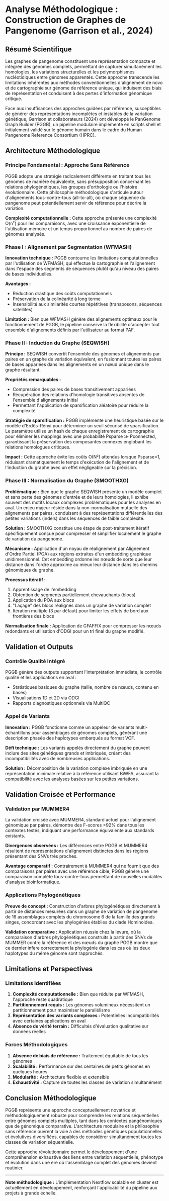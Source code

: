# Analyse Méthodologique : Construction de Graphes de Pangenome (Garrison et al., 2024)

## Résumé Scientifique

Les graphes de pangenome constituent une représentation compacte et intégrée des génomes complets, permettant de capturer simultanément les homologies, les variations structurelles et les polymorphismes nucléotidiques entre génomes apparentés. Cette approche transcende les limitations inhérentes aux méthodes conventionnelles d'alignement de novo et de cartographie sur génome de référence unique, qui induisent des biais de représentation et conduisent à des pertes d'information génomique critique.

Face aux insuffisances des approches guidées par référence, susceptibles de générer des représentations incomplètes et instables de la variation génétique, Garrison et collaborateurs (2024) ont développé le PanGenome Graph Builder (PGGB), un pipeline modulaire implémenté en scripts shell et initialement validé sur le génome humain dans le cadre du Human Pangenome Reference Consortium (HPRC).

## Architecture Méthodologique

### Principe Fondamental : Approche Sans Référence

PGGB adopte une stratégie radicalement différente en traitant tous les génomes de manière équivalente, sans présupposition concernant les relations phylogénétiques, les groupes d'orthologie ou l'histoire évolutionnaire. Cette philosophie méthodologique s'articule autour d'alignements tous-contre-tous (all-to-all), où chaque séquence du pangenome peut potentiellement servir de référence pour décrire la variation.

**Complexité computationnelle :** Cette approche présente une complexité O(n²) pour les comparaisons, avec une croissance exponentielle de l'utilisation mémoire et un temps proportionnel au nombre de paires de génomes analysés.

### Phase I : Alignement par Segmentation (WFMASH)

**Innovation technique :** PGGB contourne les limitations computationnelles par l'utilisation de WFMASH, qui effectue la cartographie et l'alignement dans l'espace des segments de séquences plutôt qu'au niveau des paires de bases individuelles.

**Avantages :**
- Réduction drastique des coûts computationnels
- Préservation de la colinéarité à long terme
- Insensibilité aux similarités courtes répétitives (transposons, séquences satellites)

**Limitation :** Bien que WFMASH génère des alignements optimaux pour le fonctionnement de PGGB, le pipeline conserve la flexibilité d'accepter tout ensemble d'alignements définis par l'utilisateur au format PAF.

### Phase II : Induction du Graphe (SEQWISH)

**Principe :** SEQWISH convertit l'ensemble des génomes et alignements par paires en un graphe de variation équivalent, en fusionnant toutes les paires de bases appariées dans les alignements en un nœud unique dans le graphe résultant.

**Propriétés remarquables :**
- Compression des paires de bases transitivement appariées
- Récupération des relations d'homologie transitives absentes de l'ensemble d'alignements initial
- Permettant l'application de sparsification aléatoire pour réduire la complexité

**Stratégie de sparsification :** PGGB implémente une heuristique basée sur le modèle d'Erdős–Rényi pour déterminer un seuil sécurisé de sparsification. Le paramètre utilise un hash de chaque enregistrement de cartographie pour éliminer les mappings avec une probabilité Psparse ≫ Pconnected, garantissant la préservation des composantes connexes englobant les relations homologues critiques.

**Impact :** Cette approche évite les coûts O(N²) attendus lorsque Psparse=1, réduisant dramatiquement le temps d'exécution de l'alignement et de l'induction du graphe avec un effet négligeable sur la précision.

### Phase III : Normalisation du Graphe (SMOOTHXG)

**Problématique :** Bien que le graphe SEQWISH présente un modèle complet et sans perte des génomes d'entrée et de leurs homologies, il exhibe souvent des motifs locaux complexes problématiques pour les analyses en aval. Un enjeu majeur réside dans la non-normalisation mutuelle des alignements par paires, conduisant à des représentations différentielles des petites variations (indels) dans les séquences de faible complexité.

**Solution :** SMOOTHXG constitue une étape de post-traitement itératif spécifiquement conçue pour compresser et simplifier localement le graphe de variation du pangenome.

**Mécanisme :** Application d'un noyau de réalignement par Alignement d'Ordre Partiel (POA) aux régions extraites d'un embedding graphique unidimensionnel. Cet embedding ordonne les nœuds de sorte que leur distance dans l'ordre approxime au mieux leur distance dans les chemins génomiques du graphe.

**Processus itératif :**
1. Apprentissage de l'embedding
2. Obtention de segments partiellement chevauchants (blocs)
3. Application du POA aux blocs
4. "Laçage" des blocs réalignés dans un graphe de variation complet
5. Itération multiple (3 par défaut) pour limiter les effets de bord aux frontières des blocs

**Normalisation finale :** Application de GFAFFIX pour compresser les nœuds redondants et utilisation d'ODGI pour un tri final du graphe modifié.

## Validation et Outputs

### Contrôle Qualité Intégré

PGGB génère des outputs supportant l'interprétation immédiate, le contrôle qualité et les applications en aval :
- Statistiques basiques du graphe (taille, nombre de nœuds, contenu en bases)
- Visualisations 1D et 2D via ODGI
- Rapports diagnostiques optionnels via MultiQC

### Appel de Variants

**Innovation :** PGGB fonctionne comme un appeleur de variants multi-échantillons pour assemblages de génomes complets, générant une description phasée des haplotypes embarqués au format VCF.

**Défi technique :** Les variants appelés directement du graphe peuvent inclure des sites génétiques grands et imbriqués, créant des incompatibilités avec de nombreuses applications.

**Solution :** Décomposition de la variation complexe imbriquée en une représentation minimale relative à la référence utilisant BiWFA, assurant la compatibilité avec les analyses basées sur les petites variations.

## Validation Croisée et Performance

### Validation par MUMMER4

La validation croisée avec MUMMER4, standard actuel pour l'alignement génomique par paires, démontre des F-scores >92% dans tous les contextes testés, indiquant une performance équivalente aux standards existants.

**Divergences observées :** Les différences entre PGGB et MUMMER4 résultent de représentations d'alignement distinctes dans les régions présentant des SNVs très proches.

**Avantage comparatif :** Contrairement à MUMMER4 qui ne fournit que des comparaisons par paires avec une référence cible, PGGB génère une comparaison complète tous-contre-tous permettant de nouvelles modalités d'analyse bioinformatique.

### Applications Phylogénétiques

**Preuve de concept :** Construction d'arbres phylogénétiques directement à partir de distances mesurées dans un graphe de variation de pangenome de 16 assemblages complets du chromosome 6 de la famille des grands singes, concordant avec les phylogénies établies du clade Hominoidea.

**Validation comparative :** Application réussie chez la levure, où la comparaison d'arbres phylogénétiques construits à partir des SNVs de MUMMER contre la référence et des nœuds du graphe PGGB montre que ce dernier infère correctement la phylogénie dans les cas où les deux haplotypes du même génome sont rapprochés.

## Limitations et Perspectives

### Limitations Identifiées

1. **Complexité computationnelle :** Bien que réduite par WFMASH, l'approche reste quadratique
2. **Partitionnement requis :** Les génomes volumineux nécessitent un partitionnement pour maximiser le parallélisme
3. **Représentation des variants complexes :** Potentielles incompatibilités avec certaines applications en aval
4. **Absence de vérité terrain :** Difficultés d'évaluation qualitative sur données réelles

### Forces Méthodologiques

1. **Absence de biais de référence :** Traitement équitable de tous les génomes
2. **Scalabilité :** Performance sur des centaines de petits génomes en quelques heures
3. **Modularité :** Architecture flexible et extensible
4. **Exhaustivité :** Capture de toutes les classes de variation simultanément

## Conclusion Méthodologique

PGGB représente une approche conceptuellement novatrice et méthodologiquement robuste pour comprendre les relations séquentielles entre génomes complets multiples, tant dans les contextes pangénomiques que de génomique comparative. L'architecture modulaire et la philosophie sans référence ouvrent la voie à des méthodes génétiques populationnelles et évolutives diversifiées, capables de considérer simultanément toutes les classes de variation séquentielle.

Cette approche révolutionnaire permet le développement d'une compréhension exhaustive des liens entre variation séquentielle, phénotype et évolution dans une ère où l'assemblage complet des génomes devient routinier.

---

**Note méthodologique :** L'implémentation Nextflow scalable en cluster est actuellement en développement, renforçant l'applicabilité du pipeline aux projets à grande échelle.